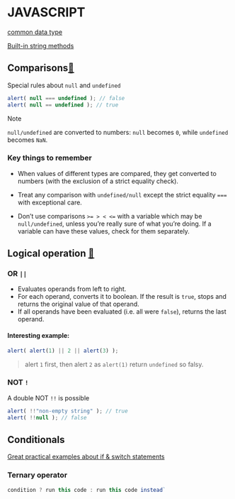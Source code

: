 # JAVASCRIPT
[common data type](https://javascript.info/types)

[Built-in string methods](https://developer.mozilla.org/en-US/docs/Web/JavaScript/Reference/Global_Objects/String)

## Comparisons[:link:](https://javascript.info/comparison)
Special rules about `null` and `undefined`
```js
alert( null === undefined ); // false
alert( null == undefined ); // true
```
> [!NOTE]
> `null/undefined` are converted to numbers: `null` becomes `0`, while `undefined` becomes `NaN`.

### Key things to remember
* When values of different types are compared, they get converted to numbers (with the exclusion of a strict equality check).
* Treat any comparison with `undefined/null` except the strict equality `===` with exceptional care.

* Don’t use comparisons `>= > < <=` with a variable which may be `null/undefined`, unless you’re really sure of what you’re doing. If a variable can have these values, check for them separately.

## Logical operation [:link:](https://javascript.info/logical-operators)
### OR `||`
* Evaluates operands from left to right.
* For each operand, converts it to boolean. If the result is `true`, stops and returns the original value of that operand.
* If all operands have been evaluated (i.e. all were `false`), returns the last operand.

#### Interesting example:
```js
alert( alert(1) || 2 || alert(3) );
```
>alert `1` first, then alert `2` as `alert(1)` return `undefined` so falsy.

### NOT `!`
A double NOT `!!` is possible
```js
alert( !!"non-empty string" ); // true
alert( !!null ); // false
```

## Conditionals
[Great practical examples about if & switch statements](https://developer.mozilla.org/en-US/docs/Learn_web_development/Core/Scripting/Conditionals) 

### Ternary operator
```js
condition ? run this code : run this code instead`
```